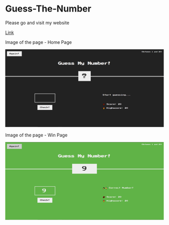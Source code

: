 # Guess-The-Number

<p>Please go and visit my website</p>
<a href="https://think-the-number.netlify.app/">Link</a>

<p> Image of the page - Home Page </p>
<img src="homepage-game-img.png"/>


<p> Image of the page - Win Page </p>
<img src="win-game-img.png"/>
